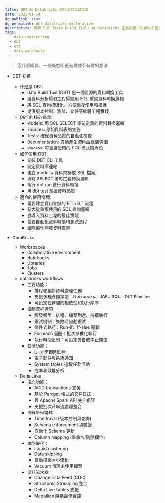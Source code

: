 ```yaml
---
title: DBT 與 Databricks 資料工程工具探索
date: 2025-01-14
dg-publish: true
dg-permalink: dbt-databricks-exploration
description: 探索 DBT (Data Build Tool) 與 Databricks 生態系統中的資料工程工具，包含 Workflows 與 Delta Lake 的特性與應用。
tags:
  - data-engineering
  - dbt
  - etl
  - data-warehouse
---
```

> 沒什麼組織、一些倏忽即逝有趣或不有趣的想法

- DBT 初探
  - 什麼是 DBT:
    - Data Build Tool (DBT) 是一個開源的資料轉換工具
    - 讓資料分析師和工程師能用 SQL 撰寫資料轉換邏輯
    - 將 SQL 查詢模組化，方便重複使用和維護
    - 提供版本控制、測試、文件等軟體工程實踐
  - DBT 的核心概念:
    - Models: 用 SQL SELECT 語句定義的資料轉換邏輯
    - Sources: 原始資料表的宣告
    - Tests: 確保資料品質的自動化檢查
    - Documentation: 自動產生資料血緣關係圖
    - Macros: 可重複使用的 SQL 程式碼片段
  - 如何使用 DBT:
    - 安裝 DBT CLI 工具
    - 設定資料庫連線
    - 建立 models/ 資料夾存放 SQL 檔案
    - 撰寫 SELECT 語句定義轉換邏輯
    - 執行 dbt run 進行資料轉換
    - 用 dbt test 驗證資料品質
  - 適合的使用情境:
    - 需要建立資料倉儲的 ETL/ELT 流程
    - 有大量重複使用的 SQL 查詢邏輯
    - 想導入資料工程的最佳實踐
    - 需要自動化資料轉換和測試流程
    - 團隊協作開發資料管道

- DataBricks
  - Workspaces
    - Collaborative environment
    - Notebooks
    - Libraries
    - Jobs
    - Clusters
  - databricks workflows
    - 主要功能：
      - 排程和編排資料處理任務
      - 支援多種任務類型：Notebooks、JAR、SQL、DLT Pipeline
      - 可設定任務間的相依性和執行順序
    - 控制流程選項：
      - 觸發類型：排程、檔案到達、持續執行
      - 重試機制：失敗時自動重試
      - 條件式執行：Run-if、If-else 邏輯
      - For-each 迴圈：批次參數化執行
      - 執行時間限制：可設定警告或中止閾值
    - 監控功能：
      - UI 介面即時監控
      - 電子郵件和系統通知
      - System tables 追蹤任務活動
      - 成本和效能分析
  - Delta Lake
    - 核心功能：
      - ACID transactions 支援
      - 基於 Parquet 格式的交易日誌
      - 與 Apache Spark API 完全相容
      - 支援批次和串流處理整合
    - 資料管理特性：
      - Time travel (版本控制與查詢)
      - Schema enforcement 與驗證
      - 自動化 Schema 更新
      - Column mapping (重命名/刪除欄位)
    - 效能優化：
      - Liquid clustering
      - Data skipping
      - 自動檔案大小優化
      - Vacuum 清理未使用檔案
    - 資料流水線：
      - Change Data Feed (CDC)
      - Structured Streaming 整合
      - Delta Live Tables 支援
      - Medallion 架構最佳實踐
